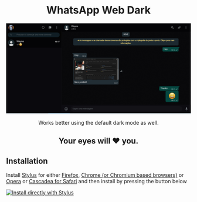 <h1 align="center">WhatsApp Web Dark</h1>

<p align="center">
  <img src="assets/dark-wpp.png" />
</p>

<p align="center">
  Works better using the default dark mode as well.
</p>

<h2 align="center">Your eyes will ❤️ you.</h2>

## Installation
<p>
  Install <a href="https://add0n.com/stylus.html" rel="nofollow">Stylus</a> for either <a href="https://addons.mozilla.org/en-US/firefox/addon/styl-us/" rel="nofollow">Firefox</a>, <a href="https://chrome.google.com/webstore/detail/stylus/clngdbkpkpeebahjckkjfobafhncgmne" rel="nofollow">Chrome (or Chromium based browsers)</a> or <a href="https://addons.opera.com/en-gb/extensions/details/stylus/" rel="nofollow">Opera</a> or <a href="https://cascadea.app/" rel="nofollow">Cascadea for Safari</a> and then install by pressing the button below
</p>

[![Install directly with Stylus](https://img.shields.io/badge/Install%20directly%20with-Stylus-285959.svg)](https://raw.githubusercontent.com/joaomarcoslp3/Dark-Wpp/master/dark-wpp.user.css)
